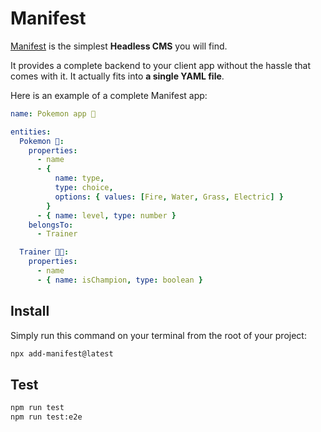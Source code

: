 # Manifest

[Manifest](https://manifest.build) is the simplest **Headless CMS** you will find.

It provides a complete backend to your client app without the hassle that comes with it. It actually fits into **a single YAML file**.

Here is an example of a complete Manifest app:

```yaml
name: Pokemon app 🐣

entities:
  Pokemon 🐉:
    properties:
      - name
      - {
          name: type,
          type: choice,
          options: { values: [Fire, Water, Grass, Electric] }
        }
      - { name: level, type: number }
    belongsTo:
      - Trainer

  Trainer 🧑‍🎤:
    properties:
      - name
      - { name: isChampion, type: boolean }
```

## Install

Simply run this command on your terminal from the root of your project:

```bash
npx add-manifest@latest
```

## Test

```bash
npm run test
npm run test:e2e
```
